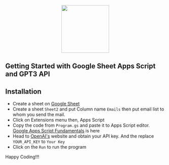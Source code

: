 <p align="center"><a href="https://www.linkedin.com/in/md-delwar-hossain-a46117139/" target="_blank" ><img src="https://github.com/DelwarSumon/fs13-CSS-SASS/blob/main/logo.png?raw=true" style="width:150px; height:auto;"></a></p>

## Getting Started with Google Sheet Apps Script and GPT3 API

## Installation
- Create a sheet on [Google Sheet](https://docs.google.com/spreadsheets/)
- Create a sheet `Sheet2` and put Column name `Emails` then put email list to whom you send the mail.
- Click on Extensions menu then, Apps Script
- Copy the code from `Program.gs` and paste it to Apps Script editor. [Google Apps Script Fundamentals](https://developers.google.com/apps-script/samples/fundamentals-codelabs) is here
- Head to [OpenAI's](https://openai.com/api/) website and obtain your API key. And the replace `YOUR_API_KEY` to `Your Key`
- Click on the `Run` to run the program


Happy Coding!!!